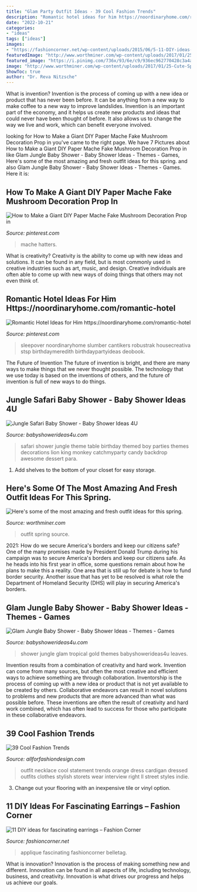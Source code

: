 ```yaml
---
title: "Glam Party Outfit Ideas - 39 Cool Fashion Trends"
description: "Romantic hotel ideas for him https://noordinaryhome.com/romantic-hotel"
date: "2022-10-21"
categories:
- "ideas"
tags: ["ideas"]
images:
- "https://fashioncorner.net/wp-content/uploads/2015/06/5-11-DIY-ideas-for-fascinating-earrings-www.fashioncorner.net_.jpg"
featuredImage: "http://www.worthminer.com/wp-content/uploads/2017/01/25-Cute-Spring-Outfit-Ideas-2017-1.jpg"
featured_image: "https://i.pinimg.com/736x/93/6e/c9/936ec962770428c3a4a6fd867546cf01.jpg"
image: "http://www.worthminer.com/wp-content/uploads/2017/01/25-Cute-Spring-Outfit-Ideas-2017-1.jpg"
ShowToc: true
author: "Dr. Reva Nitzsche"
---
```



What is invention?
Invention is the process of coming up with a new idea or product that has never been before. It can be anything from a new way to make coffee to a new way to improve landslides. 
Invention is an important part of the economy, and it helps us create new products and ideas that could never have been thought of before. It also allows us to change the way we live and work, which can benefit everyone involved.

	

		
looking for How to Make a Giant DIY Paper Mache Fake Mushroom Decoration Prop in you've came to the right page. We have 7 Pictures about How to Make a Giant DIY Paper Mache Fake Mushroom Decoration Prop in like Glam Jungle Baby Shower - Baby Shower Ideas - Themes - Games, Here&#039;s some of the most amazing and fresh outfit ideas for this spring. and also Glam Jungle Baby Shower - Baby Shower Ideas - Themes - Games. Here it is:
		
    
## How To Make A Giant DIY Paper Mache Fake Mushroom Decoration Prop In

<img loading=lazy src="https://i.pinimg.com/736x/93/6e/c9/936ec962770428c3a4a6fd867546cf01.jpg" onerror="this.onerror=null;this.src='https://tse2.mm.bing.net/th?id=OIP.flAh7PZYaOFQQNl57nx2BgHaLD&amp;pid=15.1';" alt="How to Make a Giant DIY Paper Mache Fake Mushroom Decoration Prop in">

_Source: pinterest.com_

>mache hatters. 

	

What is creativity?
Creativity is the ability to come up with new ideas and solutions. It can be found in any field, but is most commonly used in creative industries such as art, music, and design. Creative individuals are often able to come up with new ways of doing things that others may not even think of.

    
## Romantic Hotel Ideas For Him Https://noordinaryhome.com/romantic-hotel

<img loading=lazy src="https://i.pinimg.com/736x/92/24/d6/9224d613a764d01f606a4c3407afbfe5.jpg" onerror="this.onerror=null;this.src='https://tse4.mm.bing.net/th?id=OIP.0JOgcq0Ix1fxCzTQoWfxkAHaJ3&amp;pid=15.1';" alt="Romantic Hotel Ideas for Him https://noordinaryhome.com/romantic-hotel">

_Source: pinterest.com_

>sleepover noordinaryhome slumber cantikers robustrak housecreativa stsp birthdaymeredith birthdaypartyideas deobook. 

	

The Future of Invention
The future of invention is bright, and there are many ways to make things that we never thought possible. The technology that we use today is based on the inventions of others, and the future of invention is full of new ways to do things.

    
## Jungle Safari Baby Shower - Baby Shower Ideas 4U

<img loading=lazy src="https://www.babyshowerideas4u.com/wp-content/uploads/2014/04/Jungle-Safari-Baby-Shower-table.jpg" onerror="this.onerror=null;this.src='https://tse1.mm.bing.net/th?id=OIP.mQv8VRwo4039R8VjU1ttfQAAAA&amp;pid=15.1';" alt="Jungle Safari Baby Shower - Baby Shower Ideas 4U">

_Source: babyshowerideas4u.com_

>safari shower jungle theme table birthday themed boy parties themes decorations lion king monkey catchmyparty candy backdrop awesome dessert para. 

	

1. Add shelves to the bottom of your closet for easy storage.

    
## Here&#039;s Some Of The Most Amazing And Fresh Outfit Ideas For This Spring.

<img loading=lazy src="http://www.worthminer.com/wp-content/uploads/2017/01/25-Cute-Spring-Outfit-Ideas-2017-1.jpg" onerror="this.onerror=null;this.src='https://tse1.mm.bing.net/th?id=OIP.nJ5Pf5o2QGbHuqA2JNqnkwHaLH&amp;pid=15.1';" alt="Here&#039;s some of the most amazing and fresh outfit ideas for this spring.">

_Source: worthminer.com_

>outfit spring source. 

	

2021: How do we secure America's borders and keep our citizens safe?
One of the many promises made by President Donald Trump during his campaign was to secure America's borders and keep our citizens safe. As he heads into his first year in office, some questions remain about how he plans to make this a reality. One area that is still up for debate is how to fund border security. Another issue that has yet to be resolved is what role the Department of Homeland Security (DHS) will play in securing America's borders.

    
## Glam Jungle Baby Shower - Baby Shower Ideas - Themes - Games

<img loading=lazy src="https://babyshowerideas4u.com/wp-content/uploads/2019/05/Gold-Glam-Baby-Shower-Jungle-tropical-leaves.jpg" onerror="this.onerror=null;this.src='https://tse3.mm.bing.net/th?id=OIP.DdYDKFYmuP0frmB9pXyu4gHaJ4&amp;pid=15.1';" alt="Glam Jungle Baby Shower - Baby Shower Ideas - Themes - Games">

_Source: babyshowerideas4u.com_

>shower jungle glam tropical gold themes babyshowerideas4u leaves. 

	

Invention results from a combination of creativity and hard work.
Invention can come from many sources, but often the most creative and efficient ways to achieve something are through collaboration. Inventorship is the process of coming up with a new idea or product that is not yet available to be created by others. Collaborative endeavors can result in novel solutions to problems and new products that are more advanced than what was possible before. These inventions are often the result of creativity and hard work combined, which has often lead to success for those who participate in these collaborative endeavors.

    
## 39 Cool Fashion Trends

<img loading=lazy src="https://allforfashiondesign.com/wp-content/uploads/2013/05/style-3.jpg" onerror="this.onerror=null;this.src='https://tse1.mm.bing.net/th?id=OIP.-v3eOu4HTSQdPlzzLjOTsgHaLL&amp;pid=15.1';" alt="39 Cool Fashion Trends">

_Source: allforfashiondesign.com_

>outfit necklace cool statement trends orange dress cardigan dressed outfits clothes stylish storets wear interview right ll street styles indie. 

	

3. Change out your flooring with an inexpensive tile or vinyl option.

    
## 11 DIY Ideas For Fascinating Earrings – Fashion Corner

<img loading=lazy src="https://fashioncorner.net/wp-content/uploads/2015/06/5-11-DIY-ideas-for-fascinating-earrings-www.fashioncorner.net_.jpg" onerror="this.onerror=null;this.src='https://tse3.mm.bing.net/th?id=OIP.dKlxKV_ZkLAomkvGa0sJRQHaLL&amp;pid=15.1';" alt="11 DIY ideas for fascinating earrings – Fashion Corner">

_Source: fashioncorner.net_

>applique fascinating fashioncorner belletag. 

	

What is innovation?
Innovation is the process of making something new and different. Innovation can be found in all aspects of life, including technology, business, and creativity. Innovation is what drives our progress and helps us achieve our goals.

